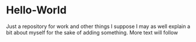 # Hello-World
Just a repository for work and other things
I suppose I may as well explain a bit about myself for the sake of adding something. 
More text will follow
